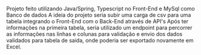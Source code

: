 Projeto feito utilizando Java/Spring, Typescript no Front-End e MySql como Banco de dados
A ideia do projeto seria subir uma carga de csv para uma tabela integrando o Front-End com o Back-End através de API's
Após ter informações na primeira tabela, seria utilizado um endpoint para percorrer as informações nas linhas e colunas para validação e envio dos dados validados para tabela de saida, onde poderia ser exportado novamente em Excel.
